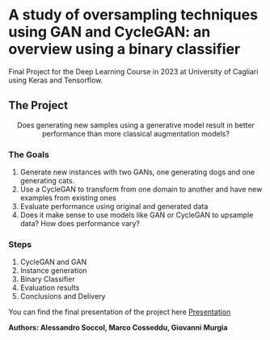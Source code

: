 # A study of oversampling techniques using GAN and CycleGAN: an overview using a binary classifier

Final Project for the Deep Learning Course in 2023 at University of Cagliari using Keras and Tensorflow.

## The Project
<center>
Does generating new samples using a generative model result in better performance than more classical augmentation models?
</center>

### The Goals
1. Generate new instances with two GANs, one generating dogs and one generating cats.
2. Use a CycleGAN to transform from one domain to another and have new examples from existing ones
3. Evaluate performance using original and generated data
4. Does it make sense to use models like GAN or CycleGAN to upsample data? How does performance vary?

### Steps
1. CycleGAN and GAN
2. Instance generation
3. Binary Classifier
4. Evaluation results
5. Conclusions and Delivery

You can find the final presentation of the project here [Presentation](FinalPresentation.pptx)


**Authors: Alessandro Soccol, Marco Cosseddu, Giovanni Murgia**
